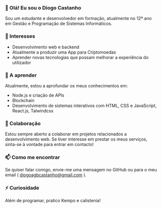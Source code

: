 ### 👋 Olá! Eu sou o Diogo Castanho

Sou um estudante e desenvolvedor em formação, atualmente no 12º ano em Gestão e Programação de Sistemas Informáticos.

### 👀 Interesses
- Desenvolvimento web e backend
- Atualmente a produzir uma App para Criptomoedas
- Aprender novas tecnologias que possam melhorar a experiência do utilizador

### 🌱 A aprender
Atualmente, estou a aprofundar os meus conhecimentos em:
- Node.js e criação de APIs
- Blockchain
- Desenvolvimento de sistemas interativos com HTML, CSS e JavaScript, React.js, Talwindcss

### 💞️ Colaboração
Estou sempre aberto a colaborar em projetos relacionados a desenvolvimento web. Se tiver interesse em prestar os meus serviços, sinta-se à vontade para entrar em contacto!

### 📫 Como me encontrar
Se quiser falar comigo, envie-me uma mensagem no GitHub ou para o meu email ( diogoagbcastanho@gmail.com ).

### ⚡ Curiosidade
Além de programar, pratico Kempo e calistenia!
